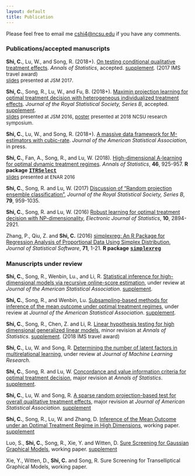 ```yaml
---
layout: default
title: Publication
---
```


<!---### Publication-->

Please feel free to email me <cshi4@ncsu.edu> if you have any comments. 

### Publications/accepted manuscripts

**Shi, C.**, Lu, W., and Song, R. (2018+). [On testing conditional qualitative treatment effects](./paper/CQTEaccept.pdf). _Annals of Statistics_, accepted. 
[supplement](./paper/suppCQTEaccept.pdf). (2017 IMS travel award) <br/> [<font size="2.5">slides</font>](./slides/JSM2017.pdf) <font size="2.5">presented at JSM 2017</font>.

**Shi, C.**, Song, R., Lu, W., and Fu, B. (2018+). [Maximin projection learning for optimal treatment decision with heterogeneous individualized treatment effects](./paper/maximinfinal.pdf). _Journal of the Royal Statistical Society, Series B_, accepted. [supplement](./paper/suppmaximinfinal.pdf).
<br/> [<font size="2.5">slides</font>](./slides/JSM2016.pdf) <font size="2.5">presented at JSM 2016</font>, [<font size="2.5">poster</font>](./slides/NCSU2018.pdf) <font size="2.5">presented at 2018 NCSU research symposium</font>. 

**Shi, C.**, Lu, W., and Song, R. (2018+). [A massive data framework for M-estimators with cubic-rate](https://www.tandfonline.com/doi/full/10.1080/01621459.2017.1360779). _Journal of the American Statistical Association_, in press.

**Shi, C.**, Fan, A., Song, R., and Lu, W. (2018). [High-dimensional A-learning for optimal dynamic treatment regimes](https://projecteuclid.org/euclid.aos/1525313071). _Annals of Statistics_, **46**, 925-957.
**R package** [<span style="font-family:courier;">**ITRSelect**</span>](https://cran.r-project.org/web/packages/ITRSelect/index.html) <br/> [<font size="2.5">slides</font>](./slides/ENAR2016spring.pdf) <font size="2.5">presented at ENAR 2016</font>

**Shi, C.**, Song, R. and Lu, W. (2017) [Discussion of “Random projection ensemble classification”](./paper/discussion-sketch01.pdf), _Journal of the Royal Statistical Society, Series B_, **79**, 959-1035.

**Shi, C.**, Song, R. and Lu, W. (2016) [Robust learning for optimal treatment decision with NP-dimensionality](https://projecteuclid.org/euclid.ejs/1476368559), _Electronic Journal of Statistics_, **10**, 2894-2921.

Zhang, P., Qiu, Z. and **Shi, C.** (2016) [simplexreg: An R Package for Regression Analysis of Proportional Data Using Simplex Distribution](https://www.jstatsoft.org/article/view/v071i11), _Journal of Statistical Software_, **71**, 1-21.
**R package** [<span style="font-family:courier;">**simplexreg**</span>](https://cran.r-project.org/web/packages/simplexreg/index.html)

### Manuscripts under review

**Shi, C.**, Song, R., Wenbin, Lu., and Li, R. [Statistical inference for high-dimensional models via recursive online-score estimation](./paper/HDCI.pdf), under review at _Journal of the American Statistical
Association_. [supplement](./paper/suppHDCI.pdf).

**Shi, C.**, Song, R., and Wenbin, Lu. [Subsampling-based methods for inference of the mean outcome under optimal treatment regimes](./paper/subagging.pdf), under review at _Journal of the American
Statistical Association_. [supplement](./paper/suppsubagging.pdf). 

**Shi, C.**, Song, R., Chen, Z. and Li, R. [Linear hypothesis testing for high dimensional generalized linear models](./paper/hdlineartest.pdf), minor revision at _Annals of Statistics_. [supplement](./paper/supphdlineartest.pdf). (2018 IMS travel award)

**Shi, C.**, Lu, W. and Song, R. [Determining the number of latent factors in multirelational learning](./paper/Rescal.pdf), under review at _Journal of Machine Learning Research_.

**Shi, C.**, Song, R. and Lu, W. [Concordance and value information criteria for optimal treatment decision](./paper/CVIC4.pdf), major revision at _Annals of Statistics_. [supplement](./paper/suppCVIC4.pdf).

**Shi, C.**, Lu, W. and Song, R. [A sparse random projection-based test for overall qualitative treatment effects](./paper/OQTE.pdf), major revision at _Journal of American Statistical Association_. [supplement](./paper/suppOQTE.pdf)

**Shi, C.**, Song, R., Lu, W. and Zhang, D. [Inference of the Mean Outcome under an Optimal Treatment Regime in High Dimensions](./paper/AIPWE.pdf), working paper. [supplement](./paper/suppAIPWE.pdf)

Luo, S., **Shi, C.**, Song, R., Xie, Y. and Witten, D. [Sure Screening for Gaussian Graphical Models](./paper/GRASS.pdf), working paper. [supplement](./paper/suppGRASS.pdf)

Xie, Y., Witten, D., **Shi, C.** and Song, R. Sure Screening for Transelliptical Graphical Models, working paper.

